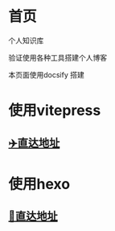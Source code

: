 # 首页

个人知识库

验证使用各种工具搭建个人博客

本页面使用docsify 搭建


# 使用vitepress

## [✈️直达地址](https://cpfo.github.io/viteblog)


# 使用hexo

## [🚀直达地址](https://cpfo.github.io/hexoblog)